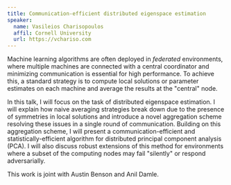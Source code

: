 ```yaml
---
title: Communication-efficient distributed eigenspace estimation
speaker:
  name: Vasileios Charisopoulos
  affil: Cornell University
  url: https://vchariso.com
---
```


Machine learning algorithms are often deployed in *federated* environments,
where multiple machines are connected with a central coordinator and minimizing
communication is essential for high performance. To achieve this, a standard
strategy is to compute local solutions or parameter estimates on each machine
and average the results at the "central" node.

In this talk, I will focus on the task of distributed eigenspace estimation.
I will explain how naive averaging strategies break down due to the presence of
symmetries in local solutions and introduce a novel aggregation scheme resolving
these issues in a single round of communication. Building on this aggregation
scheme, I will present a communication-efficient and statistically-efficient
algorithm for distributed principal component analysis (PCA).
I will also discuss robust extensions of this method for environments where
a subset of the computing nodes may fail "silently" or respond adversarially.


This work is joint with Austin Benson and Anil Damle.

